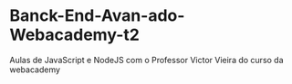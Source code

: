 # Banck-End-Avan-ado-Webacademy-t2
Aulas de JavaScript e NodeJS com o Professor Victor Vieira do curso da webacademy
